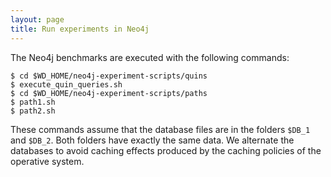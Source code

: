 ```yaml
---
layout: page
title: Run experiments in Neo4j
---
```


The Neo4j benchmarks are executed with the following commands:

```
$ cd $WD_HOME/neo4j-experiment-scripts/quins
$ execute_quin_queries.sh
$ cd $WD_HOME/neo4j-experiment-scripts/paths
$ path1.sh
$ path2.sh
```

These commands assume that the database files are in the folders
`$DB_1` and `$DB_2`. Both folders have exactly the same data. We
alternate the databases to avoid caching effects produced by the
caching policies of the operative system.
